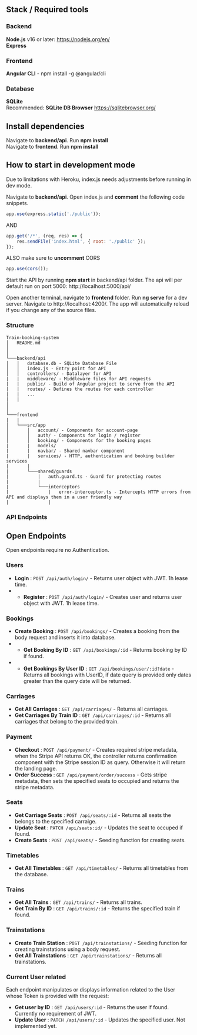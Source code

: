 ## Stack / Required tools
### Backend
**Node.js** v16 or later: https://nodejs.org/en/<br>
**Express**

### Frontend
**Angular CLI** - npm install -g @angular/cli

### Database
**SQLite**<br>
Recommended: **SQLite DB Browser** https://sqlitebrowser.org/

## Install dependencies
Navigate to **backend/api**. Run **npm install**<br>
Navigate to **frontend**. Run **npm install**


## How to start in development mode

Due to limitations with Heroku, index.js needs adjustments before running in dev mode.

Navigate to **backend/api**. Open index.js and **comment** the following code snippets.

```javascript
app.use(express.static('./public'));
```
AND

```javascript
app.get('/*', (req, res) => {
    res.sendFile('index.html', { root: './public' });
});  
```
ALSO make sure to **uncomment** CORS

```javascript
app.use(cors());
```

Start the API by running **npm start** in backend/api folder. The api will per default run on port 5000: http://localhost:5000/api/

Open another terminal, navigate to **frontend** folder. Run **ng serve** for a dev server. Navigate to http://localhost:4200/. The app will automatically reload if you change any of the source files.

### Structure

```
Train-booking-system
│   README.md
│  
│
└───backend/api 
│   │   database.db - SQLite Database File
│   │   index.js - Entry point for API
│   │   controllers/ - Datalayer for API
|   |   middleware/ - Middleware files for API requests
|   |   public/ - Build of Angular project to serve from the API
|   |   routes/ - Defines the routes for each controller
|   |   ...
|   |
│   
│   
└───frontend
|   |
│   └───src/app
│       │   account/ - Components for account-page
│       │   auth/ - Components for login / register
│       │   booking/ - Components for the booking pages
|       |   models/
|       |   navbar/ - Shared navbar component
|       |   services/ - HTTP, authentication and booking builder services
|       |
|       └───shared/guards
|           |   auth.guard.ts - Guard for protecting routes
|           |
|           └───interceptors
|               |   error-interceptor.ts - Intercepts HTTP errors from API and displays them in a user friendly way
|               |                   
```

### API Endpoints

## Open Endpoints

Open endpoints require no Authentication.

### Users
* **Login** : `POST /api/auth/login/` - Returns user object with JWT. 1h lease time.
* * **Register** : `POST /api/auth/login/` - Creates user and returns user object with JWT. 1h lease time.

### Bookings
* **Create Booking** : `POST /api/bookings/` - Creates a booking from the body request and inserts it into database.
* * **Get Booking By ID** : `GET /api/bookings/:id` - Returns booking by ID if found.
* * **Get Bookings By User ID** : `GET /api/bookings/user/:id?date` - Returns all bookings with UserID, if date query is provided only dates greater than the query date will be returned.

### Carriages
* **Get All Carriages** : `GET /api/carriages/` - Returns all carriages.
* **Get Carriages By Train ID** : `GET /api/carriages/:id` - Returns all carriages that belong to the provided train.

### Payment
* **Checkout** : `POST /api/payment/` - Creates required stripe metadata, when the Stripe API returns OK, the controller returns confirmation component with the Stripe session ID as query. Otherwise it will return the landing page.
* **Order Success** : `GET /api/payment/order/success` - Gets stripe metadata, then sets the specified seats to occupied and returns the stripe metadata.

### Seats
* **Get Carriage Seats** : `POST /api/seats/:id` - Returns all seats the belongs to the specified carraige.
* **Update Seat** : `PATCH /api/seats:id/` - Updates the seat to occuped if found.
* **Create Seats** : `POST /api/seats/` - Seeding function for creating seats.


### Timetables
* **Get All Timetables** : `GET /api/timetables/` - Returns all timetables from the database.

### Trains
* **Get All Trains** : `GET /api/trains/` - Returns all trains.
* **Get Train By ID** : `GET /api/trains/:id` - Returns the specified train if found.


### Trainstations
* **Create Train Station** : `POST /api/trainstations/` - Seeding function for creating trainstations using a body request.
* **Get All Trainstations** : `GET /api/trainstations/` - Returns all trainstations.


### Current User related

Each endpoint manipulates or displays information related to the User whose
Token is provided with the request:

* **Get user by ID** : `GET /api/users/:id` - Returns the user if found. Currently no requirement of JWT.
* **Update User** : `PATCH /api/users/:id` - Updates the specified user. Not implemented yet.

